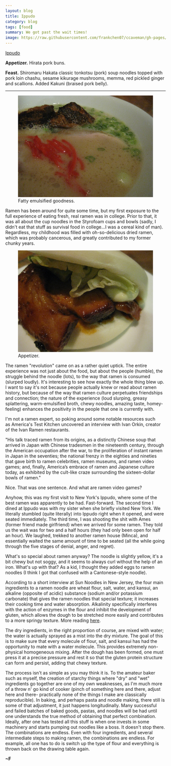 ```yaml
---
layout: blog
title: Ippudo
category: blog
tags: [food]  
summary: We got past the wait times!
image: https://raw.githubusercontent.com/frankchen07/ccaveman/gh-pages/images/blog/031613_ippudo_1_courtesy_fc.jpg
---
```


[Ippudo](http://www.yelp.com/biz/ippudo-ny-new-york)

**Appetizer.** Hirata pork buns.

**Feast.** Shiromaru Hakata classic tonkotsu (pork) soup noodles topped with pork loin chashu, sesame kikurage mushrooms, memma, red pickled ginger and scallions. Added Kakuni (braised pork belly).

---

<figure>
    <img src="https://raw.githubusercontent.com/frankchen07/ccaveman/gh-pages/images/blog/031613_ippudo_3_courtesy_fc.jpg"></img>
    <figcaption>Fatty emulsified goodness.</figcaption>
</figure>

Ramen has been around for quite some time, but my first exposure to the full experience of eating fresh, real ramen was in college. Prior to that, it was all about the cup noodles in the Styrofoam cups and bowls (sadly, I didn't eat that stuff as survival food in college...I was a cereal kind of man). Regardless, my childhood was filled with oh-so-delicious dried ramen, which was probably cancerous, and greatly contributed to my former chunky years.

<figure>
    <img src="https://raw.githubusercontent.com/frankchen07/ccaveman/gh-pages/images/blog/031613_ippudo_1_courtesy_fc.jpg"></img>
    <figcaption>Appetizer.</figcaption>
</figure>

The ramen "revolution" came on as a rather quiet uptick. The entire experience was not just about the food, but about the people (humble), the struggle behind the noodle (lots), to the way that ramen is consumed (slurped loudly). It's interesting to see how exactly the whole thing blew up. I want to say it's not because people actually knew or read about ramen history, but because of the way that ramen culture perpetuates friendships and connection; the nature of the experience (loud slurping, greasy splattering, warm-emulsified broth, chewy noodles, amazing taste, homey-feeling) enhances the positivity in the people that one is currently with.

I'm not a ramen expert, so poking around some notable resources such as America's Test Kitchen uncovered an interview with Ivan Orkin, creator of the Ivan Ramen restaurants.

"His talk traced ramen from its origins, as a distinctly Chinese soup that arrived in Japan with Chinese tradesmen in the nineteenth century, through the American occupation after the war, to the proliferation of instant ramen in Japan in the seventies; the national frenzy in the eighties and nineties that gave birth to ramen celebrities, ramen museums, and ramen video games; and, finally, America’s embrace of ramen and Japanese culture today, as exhibited by the cult-like craze surrounding the sixteen-dollar bowls of ramen."

Nice. That was one sentence. And what are ramen video games?

Anyhow, this was my first visit to New York's Ippudo, where some of the best ramen was apparently to be had. Fast-forward. The second time I dined at Ippudo was with my sister when she briefly visited New York. We literally stumbled (quite literally) into Ippudo right when it opened, and were seated immediately. The third time, I was shooting the shit with Ames (former friend made girlfriend) when we arrived for some ramen. They told us the wait was for two and a half hours (they had only been open for half an hour). We laughed, trekked to another ramen house (Minca), and essentially waited the same amount of time to be seated (all the while going through the five stages of denial, anger, and regret).

What's so special about ramen anyway? The noodle is slightly yellow, it's a bit chewy but not soggy, and it seems to always curl without the help of an iron. What's up with that? As a kid, I thought they added eggs to ramen noodles (I think I got that confused with a Cantonese-style noodle).

According to a short interview at Sun Noodles in New Jersey, the four main ingredients to a ramen noodle are wheat flour, salt, water, and kansui, an alkaline (opposite of acidic) substance (sodium and/or potassium carbonate) that gives the ramen noodles that special texture; it increases their cooking time and water absorption. Alkalinity specifically interferes with the action of enzymes in the flour and inhibit the development of gluten, which allows the dough to be stretched more easily and contributes to a more springy texture. More reading [here](http://www.nytimes.com/2010/09/15/dining/15curious.html?_r=0).

The dry ingredients, in the right proportion of course, are mixed with water; the water is actually sprayed as a mist into the dry mixture. The goal of this is to make sure that every molecule of flour, salt, and kansui has had the opportunity to mate with a water molecule. This provides extremely non-physical homogeneous mixing. After the dough has been formed, one must press it at a precise pressure and rest it so that the gluten protein structure can form and persist, adding that chewy texture.

The process isn't as simple as you may think it is. To the amateur baker such as myself, the creation of starchy things where "dry" and "wet" ingredients go together are one of my own weaknesses, as I'm much more of a throw n' go kind of cooker (pinch of something here and there, adjust here and there- practically none of the things I make are classically reproducible). In baking, and perhaps pasta and noodle making, there still is some of that adjustment, it just happens longitudinally. Many successful and failed batches of baked goods, pastas, and noodles will be had until one understands the true method of obtaining that perfect combination. Ideally, after one has tested all this stuff is when one invests in some machinery and starts pumping out noodles like a boss. It doesn't stop there. The combinations are endless. Even with four ingredients, and several intermediate steps to making ramen, the combinations are endless. For example, all one has to do is switch up the type of flour and everything is thrown back on the drawing table again.

**~F**
